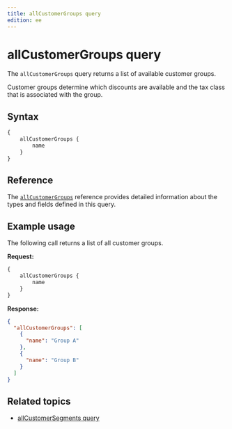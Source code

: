 ```yaml
---
title: allCustomerGroups query
edition: ee
---
```


# allCustomerGroups query

The `allCustomerGroups` query returns a list of available customer groups.

Customer groups determine which discounts are available and the tax class that is associated with the group.

## Syntax

```graphql
{
    allCustomerGroups {
        name
    }
}
```

## Reference

The [`allCustomerGroups`](https://developer.adobe.com/commerce/webapi/graphql-api/index.html#query-allCustomerGroups) reference provides detailed information about the types and fields defined in this query.

## Example usage

The following call returns a list of all customer groups.

**Request:**

```graphql
{
    allCustomerGroups {
        name
    }
}
```

**Response:**

```json
{
  "allCustomerGroups": [
    {
      "name": "Group A"
    },
    {
      "name": "Group B"
    }
  ]
}
```

## Related topics

*  [allCustomerSegments query](all-segments.md)
